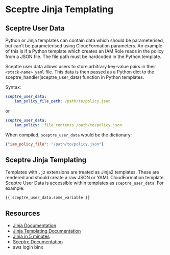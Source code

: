 # Sceptre Jinja Templating


## Sceptre User Data
Python or Jinja templates can contain data which should be parameterised, but can’t be parameterised using CloudFormation 
parameters. An example of this is if a Python template which creates an IAM Role reads in the policy from a JSON file. 
The file path must be hardcoded in the Python template.

Sceptre user data allows users to store arbitrary key-value pairs in their `<stack-name>.yaml` file. This data is then 
passed as a Python dict to the sceptre_handler(sceptre_user_data) function in Python templates.

Syntax:

```yaml
sceptre_user_data:
    iam_policy_file_path: /path/to/policy.json
```

or

```yaml
sceptre_user_data:
    iam_policy: !file_contents /path/to/policy.json
```

When compiled, `sceptre_user_data` would be the dictionary:
 
 ```json
 {"iam_policy_file": "/path/to/policy.json"}
 ```

## Sceptre Jinja Templating
Templates with `.j2` extensions are treated as Jinja2 templates. These are rendered and should create a raw JSON or YAML 
CloudFormation template. Sceptre User Data is accessible within templates as `sceptre_user_data`. For example:
 
```jinja2
{{ sceptre_user_data.some_variable }}
``` 

## Resources
- [Jinja Documentation](http://jinja.pocoo.org/)
- [Jinja Templating Documentation](http://jinja.pocoo.org/docs/2.10/templates/)
- [Jinja in 5 minutes](https://codeburst.io/jinja-2-explained-in-5-minutes-88548486834e) 
- [Sceptre Documentation](https://sceptre.cloudreach.com/latest/)
- aws login binx 
